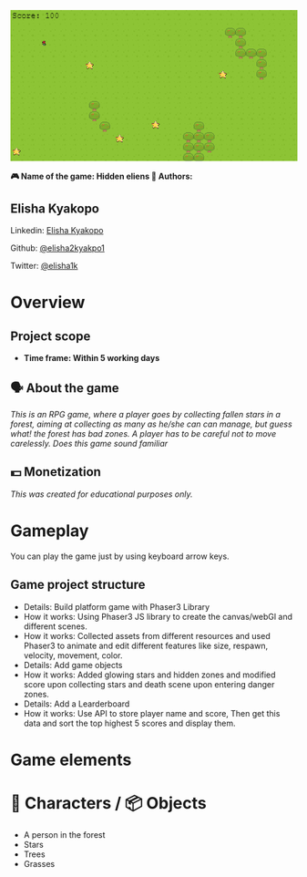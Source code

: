 ![overview](dist/assets/eliens.png)

**🎮️ Name of the game: Hidden eliens
👥 Authors:**

## Elisha Kyakopo

  Linkedin: [Elisha Kyakopo](https://www.linkedin.com/in/elisha-kyakopo/)

  Github: [@elisha2kyakpo1](https://github.com/elisha2kyakpo1)

  Twitter: [@elisha1k](https://twitter.com/Elisha1k)


# Overview

##  Project scope

- **Time frame: Within 5 working days**

## 🗣️ About the game

_This is an RPG game, where a player goes by collecting fallen stars in a forest, aiming at collecting as many as he/she can can manage, but guess what! the forest has bad zones. A player has to be careful not to move carelessly. Does this game sound familiar_

## 💵 Monetization

_This was created for educational purposes only._

# Gameplay

You can play the game just by using keyboard arrow keys.

## Game project structure

- Details: Build platform game with Phaser3 Library
- How it works: Using Phaser3 JS library to create the canvas/webGl and different scenes.
- How it works: Collected assets from different resources and used Phaser3 to animate and edit different features like size, respawn, velocity, movement, color.
- Details: Add game objects
- How it works: Added glowing stars and hidden zones and modified score upon collecting stars and death scene upon entering danger zones.
- Details: Add a Learderboard
- How it works: Use API to store player name and score, Then get this data and sort the top highest 5 scores and display them.

# Game elements

# 👤 Characters / 📦️ Objects

- A person in the forest
- Stars
- Trees
- Grasses
